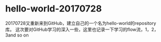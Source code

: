 # hello-world-20170728
20170728又重新来到GitHub，建立自己的一个名为hello-world的repository库。
这次要对GitHub学习的深入一些，这里也记录一下学习的flow流，1，2，3and so on
